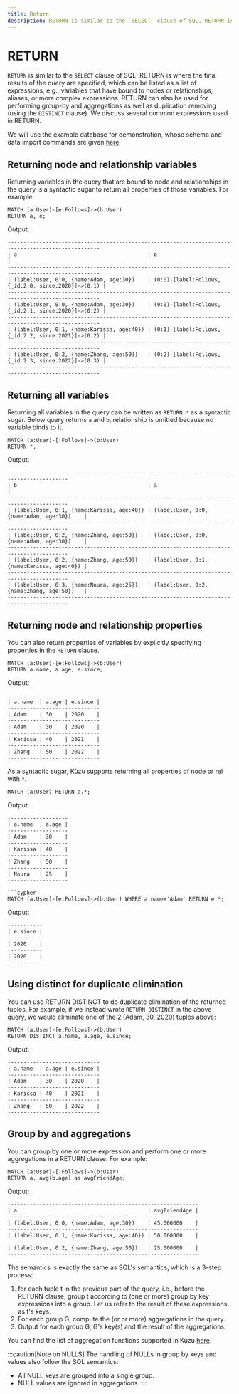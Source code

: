 ```yaml
---
title: Return
description: RETURN is similar to the `SELECT` clause of SQL. RETURN is where the final results of the query are specified.
---
```


# RETURN
`RETURN` is similar to the `SELECT` clause of SQL. RETURN is where the final results of the
query are specified, which can be listed as a list of expressions, e.g., variables that have
bound to nodes or relationships, aliases, or more complex expressions. RETURN can also be used 
for performing group-by and aggregations as well as duplication removing (using the `DISTINCT` clause). 
We discuss several common expressions used in RETURN.

We will use the example database for demonstration, whose schema and data import commands are given [here](../example-database)

## Returning node and relationship variables
Returning variables in the query that are bound to node and relationships in the query 
is a syntactic sugar to return all properties of those variables. For example:
```cypher
MATCH (a:User)-[e:Follows]->(b:User)
RETURN a, e;
```
Output:
```
---------------------------------------------------------------------------------------------------
| a                                         | e                                                   |
---------------------------------------------------------------------------------------------------
| (label:User, 0:0, {name:Adam, age:30})    | (0:0)-[label:Follows, {_id:2:0, since:2020}]->(0:1) |
---------------------------------------------------------------------------------------------------
| (label:User, 0:0, {name:Adam, age:30})    | (0:0)-[label:Follows, {_id:2:1, since:2020}]->(0:2) |
---------------------------------------------------------------------------------------------------
| (label:User, 0:1, {name:Karissa, age:40}) | (0:1)-[label:Follows, {_id:2:2, since:2021}]->(0:2) |
---------------------------------------------------------------------------------------------------
| (label:User, 0:2, {name:Zhang, age:50})   | (0:2)-[label:Follows, {_id:2:3, since:2022}]->(0:3) |
---------------------------------------------------------------------------------------------------
```

## Returning all variables
Returning all variables in the query can be written as `RETURN *` as a syntactic sugar. Below query returns `a` and `b`, relationship is omitted because no variable binds to it.
```cypher
MATCH (a:User)-[:Follows]->(b:User)
RETURN *;
```
Output:
```
-----------------------------------------------------------------------------------------
| b                                         | a                                         |
-----------------------------------------------------------------------------------------
| (label:User, 0:1, {name:Karissa, age:40}) | (label:User, 0:0, {name:Adam, age:30})    |
-----------------------------------------------------------------------------------------
| (label:User, 0:2, {name:Zhang, age:50})   | (label:User, 0:0, {name:Adam, age:30})    |
-----------------------------------------------------------------------------------------
| (label:User, 0:2, {name:Zhang, age:50})   | (label:User, 0:1, {name:Karissa, age:40}) |
-----------------------------------------------------------------------------------------
| (label:User, 0:3, {name:Noura, age:25})   | (label:User, 0:2, {name:Zhang, age:50})   |
-----------------------------------------------------------------------------------------
```

## Returning node and relationship properties
You can also return properties of variables by explicitly specifying properties in the `RETURN` clause.
```cypher
MATCH (a:User)-[e:Follows]->(b:User)
RETURN a.name, a.age, e.since;
```
Output:
```
-----------------------------
| a.name  | a.age | e.since |
-----------------------------
| Adam    | 30    | 2020    |
-----------------------------
| Adam    | 30    | 2020    |
-----------------------------
| Karissa | 40    | 2021    |
-----------------------------
| Zhang   | 50    | 2022    |
-----------------------------
```

As a syntactic sugar, Kùzu supports returning all properties of node or rel with `*`.

```cypher
MATCH (a:User) RETURN a.*;
```
Output:
```
-------------------
| a.name  | a.age |
-------------------
| Adam    | 30    |
-------------------
| Karissa | 40    |
-------------------
| Zhang   | 50    |
-------------------
| Noura   | 25    |
-------------------

```cypher
MATCH (a:User)-[e:Follows]->(b:User) WHERE a.name='Adam' RETURN e.*;
```
Output:
```
-----------
| e.since |
-----------
| 2020    |
-----------
| 2020    |
-----------
```

## Using distinct for duplicate elimination
You can use RETURN DISTINCT to do duplicate elimination of the returned tuples.
For example, if we instead wrote `RETURN DISTINCT` in the above query, we would
eliminate one of the 2 (Adam, 30, 2020) tuples above:
```
MATCH (a:User)-[e:Follows]->(b:User)
RETURN DISTINCT a.name, a.age, e.since;
```
Output:
```
-----------------------------
| a.name  | a.age | e.since |
-----------------------------
| Adam    | 30    | 2020    |
-----------------------------
| Karissa | 40    | 2021    |
-----------------------------
| Zhang   | 50    | 2022    |
-----------------------------
```

## Group by and aggregations
You can group by one or more expression and perform one or more aggregations 
in a RETURN clause. For example:
```cypher
MATCH (a:User)-[:Follows]->(b:User)
RETURN a, avg(b.age) as avgFriendAge;
```
Output:
```
------------------------------------------------------------
| a                                         | avgFriendAge |
------------------------------------------------------------
| (label:User, 0:0, {name:Adam, age:30})    | 45.000000    |
------------------------------------------------------------
| (label:User, 0:1, {name:Karissa, age:40}) | 50.000000    |
------------------------------------------------------------
| (label:User, 0:2, {name:Zhang, age:50})   | 25.000000    |
------------------------------------------------------------
```

The semantics is exactly the same as SQL's semantics, which is a 3-step process:
1. for each tuple  t in the previous part of the query, i.e., before the RETURN clause, 
    group t according to (one or more) group by key expressions into a group. Let us refer
    to the result of these expressions as t's keys.
1. For each group G, compute the (or or more) aggregations in the query.
1. Output for each group G, G's key(s) and the result of the aggregations. 

You can find the list of aggregation functions supported in Kùzu [here](../../expressions/aggregate-functions).

:::caution[Note on NULLS]
The handling of NULLs in group by keys and values also follow the SQL semantics:
- All NULL keys are grouped into a single group.
- NULL values are ignored in aggregations.
:::

